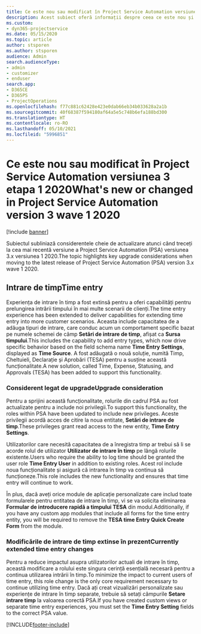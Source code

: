```yaml
---
title: Ce este nou sau modificat în Project Service Automation versiunea 3.x etapa 1 2020
description: Acest subiect oferă informații despre ceea ce este nou și schimbat în Project Service Automation versiunea 3 etapa 1 2020.
ms.custom:
- dyn365-projectservice
ms.date: 05/15/2020
ms.topic: article
author: stsporen
ms.author: stsporen
audience: Admin
search.audienceType:
- admin
- customizer
- enduser
search.app:
- D365CE
- D365PS
- ProjectOperations
ms.openlocfilehash: f77c881c62428e423e0dab66eb34b033628a2a1b
ms.sourcegitcommit: 40f68387f594180af64a5e5c748b6efa188bd300
ms.translationtype: HT
ms.contentlocale: ro-RO
ms.lasthandoff: 05/10/2021
ms.locfileid: "5996851"
---
```

# <a name="whats-new-or-changed-in-project-service-automation-version-3-wave-1-2020"></a><span data-ttu-id="78772-103">Ce este nou sau modificat în Project Service Automation versiunea 3 etapa 1 2020</span><span class="sxs-lookup"><span data-stu-id="78772-103">What's new or changed in Project Service Automation version 3 wave 1 2020</span></span>

[!include [banner](../includes/psa-now-project-operations.md)]

<span data-ttu-id="78772-104">Subiectul subliniază considerentele cheie de actualizare atunci când treceți la cea mai recentă versiune a Project Service Automation (PSA) versiunea 3.x versiunea 1 2020.</span><span class="sxs-lookup"><span data-stu-id="78772-104">The topic highlights key upgrade considerations when moving to the latest release of Project Service Automation (PSA) version 3.x wave 1 2020.</span></span>

## <a name="time-entry"></a><span data-ttu-id="78772-105">Intrare de timp</span><span class="sxs-lookup"><span data-stu-id="78772-105">Time entry</span></span>
<span data-ttu-id="78772-106">Experiența de intrare în timp a fost extinsă pentru a oferi capabilități pentru prelungirea intrării timpului în mai multe scenarii de clienți.</span><span class="sxs-lookup"><span data-stu-id="78772-106">The time entry experience has been extended to deliver capabilities for extending time entry into more customer scenarios.</span></span> <span data-ttu-id="78772-107">Aceasta include capacitatea de a adăuga tipuri de intrare, care conduc acum un comportament specific bazat pe numele schemei de câmp **Setări de intrare de timp**, afișat ca **Sursa timpului**.</span><span class="sxs-lookup"><span data-stu-id="78772-107">This includes the capability to add entry types, which now drive specific behavior based on the field schema name **Time Entry Settings**, displayed as **Time Source**.</span></span> <span data-ttu-id="78772-108">A fost adăugată o nouă soluție, numită Timp, Cheltuieli, Declarație și Aprobări (TESA) pentru a susține această funcționalitate.</span><span class="sxs-lookup"><span data-stu-id="78772-108">A new solution, called Time, Expense, Statusing, and Approvals (TESA) has been added to support this functionality.</span></span>

### <a name="upgrade-consideration"></a><span data-ttu-id="78772-109">Considerent legat de upgrade</span><span class="sxs-lookup"><span data-stu-id="78772-109">Upgrade consideration</span></span>
<span data-ttu-id="78772-110">Pentru a sprijini această funcționalitate, rolurile din cadrul PSA au fost actualizate pentru a include noi privilegii.</span><span class="sxs-lookup"><span data-stu-id="78772-110">To support this functionality, the roles within PSA have been updated to include new privileges.</span></span> <span data-ttu-id="78772-111">Aceste privilegii acordă acces de citire la noua entitate, **Setări de intrare de timp**.</span><span class="sxs-lookup"><span data-stu-id="78772-111">These privileges grant read access to the new entity, **Time Entry Settings**.</span></span>

<span data-ttu-id="78772-112">Utilizatorilor care necesită capacitatea de a înregistra timp ar trebui să li se acorde rolul de utilizator **Utilizator de intrare în timp** pe lângă rolurile existente.</span><span class="sxs-lookup"><span data-stu-id="78772-112">Users who require the ability to log time should be granted the user role **Time Entry User** in addition to existing roles.</span></span> <span data-ttu-id="78772-113">Acest rol include noua funcționalitate și asigură că intrarea în timp va continua să funcționeze.</span><span class="sxs-lookup"><span data-stu-id="78772-113">This role includes the new functionality and ensures that time entry will continue to work.</span></span>

<span data-ttu-id="78772-114">În plus, dacă aveți orice module de aplicație personalizate care includ toate formularele pentru entitatea de intrare în timp, vi se va solicita eliminarea **Formular de introducere rapidă a timpului TESA** din modul.</span><span class="sxs-lookup"><span data-stu-id="78772-114">Additionally, if you have any custom app modules that include all forms for the time entry entity, you will be required to remove the **TESA time Entry Quick Create Form** from the module.</span></span>

### <a name="currently-extended-time-entry-changes"></a><span data-ttu-id="78772-115">Modificările de intrare de timp extinse în prezent</span><span class="sxs-lookup"><span data-stu-id="78772-115">Currently extended time entry changes</span></span>
<span data-ttu-id="78772-116">Pentru a reduce impactul asupra utilizatorilor actuali de intrare în timp, această modificare a rolului este singura cerință esențială necesară pentru a continua utilizarea intrării în timp.</span><span class="sxs-lookup"><span data-stu-id="78772-116">To minimize the impact to current users of time entry, this role change is the only core requirement necessary to continue utilizing time entry.</span></span> <span data-ttu-id="78772-117">Dacă ați creat vizualizări personalizate sau experiențe de intrare în timp separate, trebuie să setați câmpurile **Setare intrare timp** la valoarea corectă PSA.</span><span class="sxs-lookup"><span data-stu-id="78772-117">If you have created custom views or separate time entry experiences, you must set the **Time Entry Setting** fields to the correct PSA value.</span></span>


[!INCLUDE[footer-include](../includes/footer-banner.md)]